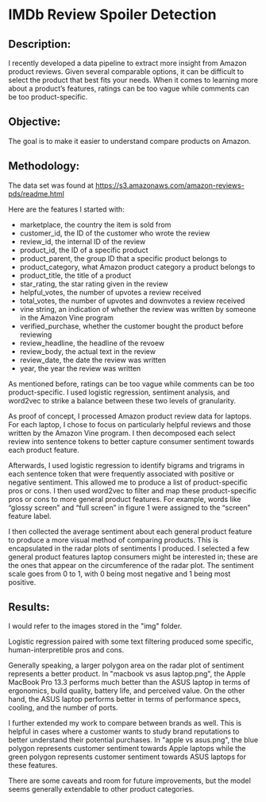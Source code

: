 # IMDb Review Spoiler Detection

## Description: 
I recently developed a data pipeline to extract more insight from Amazon product reviews. Given several comparable options, it can be difficult to select the product that best fits your needs. When it comes to learning more about a product’s features, ratings can be too vague while comments can be too product-specific. 

## Objective: 
The goal is to make it easier to understand compare products on Amazon.

## Methodology: 
The data set was found at https://s3.amazonaws.com/amazon-reviews-pds/readme.html

Here are the features I started with:
- marketplace, the country the item is sold from 
- customer_id, the ID of the customer who wrote the review
- review_id, the internal ID of the review
- product_id, the ID of a specific product
- product_parent, the group ID that a specific product belongs to
- product_category, what Amazon product category a product belongs to
- product_title, the title of a product
- star_rating, the star rating given in the review
- helpful_votes, the number of upvotes a review received
- total_votes, the number of upvotes and downvotes a review received
- vine string, an indication of whether the review was written by someone in the Amazon Vine program
- verified_purchase, whether the customer bought the product before reviewing
- review_headline, the headline of the revoew
- review_body, the actual text in the review 
- review_date, the date the review was written
- year, the year the review was written

As mentioned before, ratings can be too vague while comments can be too product-specific. I used logistic regression, sentiment analysis, and word2vec to strike a balance between these two levels of granularity. 

As proof of concept, I processed Amazon product review data for laptops. For each laptop, I chose to focus on particularly helpful reviews and those written by the Amazon Vine program. I then decomposed each select review into sentence tokens to better capture consumer sentiment towards each product feature. 

Afterwards, I used logistic regression to identify bigrams and trigrams in each sentence token that were frequently associated with positive or negative sentiment. This allowed me to produce a list of product-specific pros or cons. I then used word2vec to filter and map these product-specific pros or cons to more general product features. For example, words like “glossy screen” and “full screen” in figure 1 were assigned to the “screen” feature label. 

I then collected the average sentiment about each general product feature to produce a more visual method of comparing products. This is encapsulated in the radar plots of sentiments I produced. I selected a few general product features laptop consumers might be interested in; these are the ones that appear on the circumference of the radar plot. The sentiment scale goes from 0 to 1, with 0 being most negative and 1 being most positive. 


## Results: <br>
I would refer to the images stored in the "img" folder.

Logistic regression paired with some text filtering produced some specific, human-interpretible pros and cons.

Generally speaking, a larger polygon area on the radar plot of sentiment represents a better product. In "macbook vs asus laptop.png", the Apple MacBook Pro 13.3 performs much better than the ASUS laptop in terms of ergonomics, build quality, battery life, and perceived value. On the other hand, the ASUS laptop performs better in terms of performance specs, cooling, and the number of ports.  

I further extended my work to compare between brands as well. This is helpful in cases where a customer wants to study brand reputations to better understand their potential purchases. In "apple vs asus.png", the blue polygon represents customer sentiment towards Apple laptops while the green polygon represents customer sentiment towards ASUS laptops for these features.

There are some caveats and room for future improvements, but the model seems generally extendable to other product categories.
